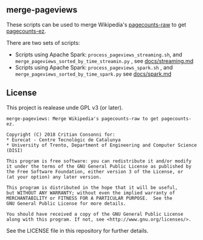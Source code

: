 merge-pageviews
---------------

These scripts can be used to merge Wikipedia's
[pagecounts-raw](https://wikitech.wikimedia.org/wiki/Analytics/Archive/Data/Pagecounts-raw)
to get [pagecounts-ez](https://dumps.wikimedia.org/other/pagecounts-ez/).

There are two sets of scripts:
* Scripts using Apache Spark: `process_pageviews_streaming.sh`, and
  `merge_pageviews_sorted_by_time_streamin.py` , see [docs/streaming.md](./docs/streaming.md) 
* Scripts using Apache Spark: `process_pageviews_spark.sh` , and
  `merge_pageviews_sorted_by_time_spark.py` see [docs/spark.md](./docs/spark.md)

## License

This project is realease unde GPL v3 (or later).

```
merge-pageviews: Merge Wikipedia's pagecounts-raw to get pagecounts-ez.

Copyright (C) 2018 Critian Consonni for:
* Eurecat - Centre Tecnològic de Catalunya
* University of Trento, Department of Engineering and Computer Science (DISI)

This program is free software: you can redistribute it and/or modify
it under the terms of the GNU General Public License as published by
the Free Software Foundation, either version 3 of the License, or
(at your option) any later version.

This program is distributed in the hope that it will be useful,
but WITHOUT ANY WARRANTY; without even the implied warranty of
MERCHANTABILITY or FITNESS FOR A PARTICULAR PURPOSE.  See the
GNU General Public License for more details.

You should have received a copy of the GNU General Public License
along with this program. If not, see <http://www.gnu.org/licenses/>.
```

See the LICENSE file in this repository for further details.
